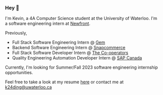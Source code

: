 ### Hey 👋

I'm Kevin, a 4A Computer Science student at the University of Waterloo. I'm a software engineering intern at [Newfront](https://www.newfront.com/).  

Previously,
- Full Stack Software Engineering Intern @ [Gem](https://www.gem.com/)
- Backend Software Engineering Intern @ [Snapcommerce](https://www.snapcommerce.com/)
- Full Stack Software Developer Intern @ [The Co-operators](https://www.cooperators.ca/)
- Quality Engineering Automation Developer Intern @ [SAP Canada](https://www.sap.com/canada/index.html)

Currently, I'm looking for Summer/Fall 2023 software engineering internship opportunities.

Feel free to take a look at my resume [here](https://tacticaltofu.github.io/resume/resume.pdf) or contact me at k24ding@uwaterloo.ca

<!-- [![Kevin's GitHub stats](https://github-readme-stats.vercel.app/api?username=tacticaltofu)](https://github.com/anuraghazra/github-readme-stats) -->

<!--
**tacticaltofu/tacticaltofu** is a ✨ _special_ ✨ repository because its `README.md` (this file) appears on your GitHub profile.

Here are some ideas to get you started:

- 🔭 I’m currently working on ...
- 🌱 I’m currently learning ...
- 👯 I’m looking to collaborate on ...
- 🤔 I’m looking for help with ...
- 💬 Ask me about ...
- 📫 How to reach me: ...
- 😄 Pronouns: ...
- ⚡ Fun fact: ...
-->
